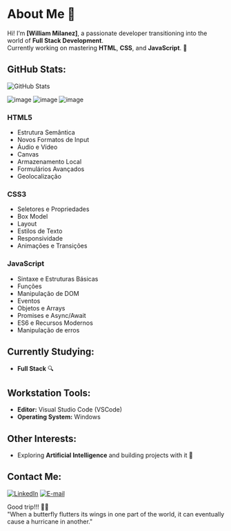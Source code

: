 # About Me 👋

Hi! I’m **[William Milanez]**, a passionate developer transitioning into the world of **Full Stack Development**.<br>
Currently working on mastering **HTML**, **CSS**, and **JavaScript**. 🚀

## GitHub Stats:

![GitHub Stats](https://github-readme-stats.vercel.app/api?username=williammilanez&show_icons=true&theme=radical)

![image](https://github.com/user-attachments/assets/8de11631-928c-4976-91df-572f45992f99)
![image](https://github.com/user-attachments/assets/8b2751d2-991b-461d-a176-92a8fb91c6bf)
![image](https://github.com/user-attachments/assets/beb9ada4-a884-47cb-855d-13b32e2c6a39)

### HTML5 
- Estrutura Semântica
- Novos Formatos de Input
- Áudio e Vídeo
- Canvas
- Armazenamento Local
- Formulários Avançados
- Geolocalização

### CSS3
- Seletores e Propriedades
- Box Model
- Layout
- Estilos de Texto
- Responsividade
- Animações e Transições

### JavaScript
- Sintaxe e Estruturas Básicas
- Funções
- Manipulação de DOM
- Eventos
- Objetos e Arrays
- Promises e Async/Await
- ES6 e Recursos Modernos
- Manipulação de erros

## Currently Studying:
- **Full Stack** 🔍

## Workstation Tools:
- **Editor:** Visual Studio Code (VSCode)
- **Operating System:** Windows

## Other Interests:
- Exploring **Artificial Intelligence** and building projects with it 🤖

## Contact Me:
[![LinkedIn](https://img.shields.io/badge/-LinkedIn-1DB954?style=flat-square&logo=linkedin&logoColor=white&link=https://www.linkedin.com/in/williammilanez/)](https://www.linkedin.com/in/williammilanez/)
[![E-mail](https://img.shields.io/badge/-E--mail-1DB954?style=flat-square&logo=microsoft-outlook&logoColor=white&link=mailto:william.milanez@outlook.com)](mailto:william.milanez@outlook.com)

Good trip!!! 🍁🍃 <br>
"When a butterfly flutters its wings in one part of the world, it can eventually cause a hurricane in another."
